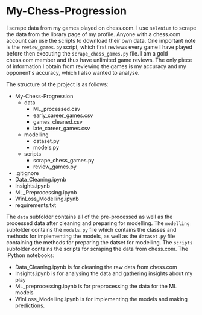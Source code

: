 # My-Chess-Progression

I scrape data from my games played on chess.com. I use `selenium` to scrape the data from the library page of my profile. 
Anyone with a chess.com account can use the scripts to download their own data. One important note is the `review_games.py` script, which first reviews every game I have
played before then executing the `scrape_chess_games.py` file. I am a gold chess.com member and thus have unlimited game reviews. The only piece of information I obtain
from reviewing the games is my accuracy and my opponent's accuracy, which I also wanted to analyse. 

The structure of the project is as follows:

- My-Chess-Progression
  - data
    - ML_processed.csv
    - early_career_games.csv
    - games_cleaned.csv
    - late_career_games.csv
  - modelling
    - dataset.py
    - models.py
  - scripts
    - scrape_chess_games.py
    - review_games.py
- .gitignore
- Data_Cleaning.ipynb
- Insights.ipynb
- ML_Preprocessing.ipynb
- WinLoss_Modelling.ipynb
- requirements.txt

The `data` subfolder contains all of the pre-processed as well as the processed data after cleaning and preparing for modelling.
The `modelling` subfolder contains the `models.py` file which contains the classes and methods for implementing the models, as well as the `dataset.py` file containing the methods
for preparing the datset for modelling.
The `scripts` subfolder contains the scripts for scraping the data from chess.com.
The iPython notebooks:
  - Data_Cleaning.ipynb is for cleaning the raw data from chess.com
  - Insights.ipynb is for analysing the data and gathering insights about my play
  - ML_preprocessing.ipynb is for preprocessing the data for the ML models
  - WinLoss_Modelling.ipynb is for implementing the models and making predictions.







